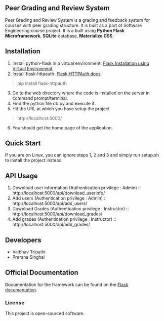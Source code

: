 ## Peer Grading and Review System

Peer Grading and Review System is a grading and feedback system for courses with peer grading structure. 
It is built as a part of Software Engineering course project. It is a built using **Python Flask Microframework**, **SQLite** database, **Materialize CSS**.

## Installation

1. Install python-flask in a virtual environment. [Flask Installation using Virtual Environment](http://flask.pocoo.org/docs/0.10/installation/)
2. Install flask-httpauth. [Flask HTTPAuth docs](https://flask-httpauth.readthedocs.org/en/latest/)
>  pip install flask-httpauth 
3. Go to the web directory where the code is installed on the server in command prompt/terminal. 
4. Find the python file db.py and execute it.
5. Hit the URL at which you have setup the project 
>  http://localhost:5000/
6. You should get the home page of the application.

## Quick Start

If you are on Linux, you can ignore steps 1, 2 and 3 and simply run setup.sh to install the project instead.

## API Usage
1. Download user information (Authentication privilege : Admin) :: http://localhost:5000/api/download_userinfo/
2. Add users (Authentication privilege : Admin) :: http://localhost:5000/api/add_users/
3. Download Grades (Authentication privilege : Instructor) :: http://localhost:5000/api/download_grades/
4. Add grades (Authentication privilege : Instructor) :: http://localhost:5000/api/add_grades/


## Developers

* Vaibhav Tripathi
* Prerana Singhal

## Official Documentation

Documentation for the framework can be found on the [Flask documentation](http://flask.pocoo.org/docs/0.10/).

### License

This project is open-sourced software.

